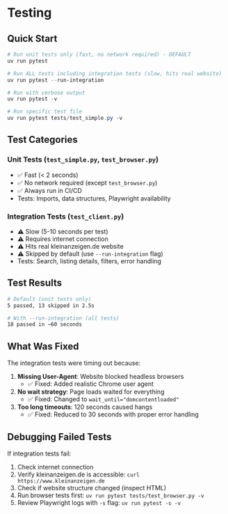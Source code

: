 # Testing

## Quick Start

```powershell
# Run unit tests only (fast, no network required) - DEFAULT
uv run pytest

# Run ALL tests including integration tests (slow, hits real website)
uv run pytest --run-integration

# Run with verbose output
uv run pytest -v

# Run specific test file
uv run pytest tests/test_simple.py -v
```

## Test Categories

### Unit Tests (`test_simple.py`, `test_browser.py`)

- ✅ Fast (< 2 seconds)
- ✅ No network required (except `test_browser.py`)
- ✅ Always run in CI/CD
- Tests: Imports, data structures, Playwright availability

### Integration Tests (`test_client.py`)

- ⚠️ Slow (5-10 seconds per test)
- ⚠️ Requires internet connection
- ⚠️ Hits real kleinanzeigen.de website
- ⚠️ Skipped by default (use `--run-integration` flag)
- Tests: Search, listing details, filters, error handling

## Test Results

```bash
# Default (unit tests only)
5 passed, 13 skipped in 2.5s

# With --run-integration (all tests)
18 passed in ~60 seconds
```

## What Was Fixed

The integration tests were timing out because:

1. **Missing User-Agent**: Website blocked headless browsers
   - ✅ Fixed: Added realistic Chrome user agent
2. **No wait strategy**: Page loads waited for everything
   - ✅ Fixed: Changed to `wait_until="domcontentloaded"`
3. **Too long timeouts**: 120 seconds caused hangs
   - ✅ Fixed: Reduced to 30 seconds with proper error handling

## Debugging Failed Tests

If integration tests fail:

1. Check internet connection
2. Verify kleinanzeigen.de is accessible: `curl https://www.kleinanzeigen.de`
3. Check if website structure changed (inspect HTML)
4. Run browser tests first: `uv run pytest tests/test_browser.py -v`
5. Review Playwright logs with `-s` flag: `uv run pytest -s -v`
